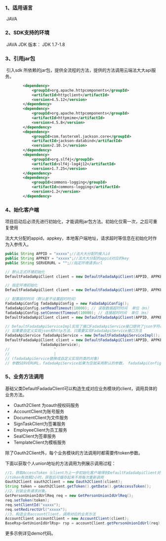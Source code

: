 ### **1、适用语言**

​	JAVA

### **2、SDK支持的环境**

​	JAVA JDK 版本：  JDK 1.7-1.8

### 3、引用jar包

​		引入sdk 所依赖的jar包，提供全流程的方法，提供的方法调用云端法大大api服务。

```xml
        <dependency>
            <groupId>org.apache.httpcomponents</groupId>
            <artifactId>httpclient</artifactId>
            <version>4.5.12</version>
        </dependency>
        <dependency>
            <groupId>org.apache.httpcomponents</groupId>
            <artifactId>httpmime</artifactId>
            <version>4.5.8</version>
        </dependency>
        <dependency>
            <groupId>com.fasterxml.jackson.core</groupId>
            <artifactId>jackson-databind</artifactId>
            <version>2.10.1</version>
        </dependency>
        <dependency>
            <groupId>org.slf4j</groupId>
            <artifactId>slf4j-log4j12</artifactId>
            <version>1.7.25</version>
        </dependency>
        <dependency>
            <groupId>commons-logging</groupId>
            <artifactId>commons-logging</artifactId>
            <version>1.2</version>
        </dependency>

```



### 4、始化客户端

​		项目启动后必须先进行初始化，才能调用jar包方法。初始化仅需一次，之后可重复使用

​		法大大分配的appid，appkey，本地客户端地址，请求超时等信息在初始化时作为入参传入。

```java
public String APPID = "xxxxx";//法大大分配的接入id
public String APPKEY = "xxxxx";//法大大分配的appid对应的key
public String SERVERURL = "";//指定环境请求url

// 默认正式环境初始化
DefaultFadadaApiClient client = new DefaultFadadaApiClient(APPID, APPKEY);

// 指定环境初始化
DefaultFadadaApiClient client = new DefaultFadadaApiClient(APPID, APPKEY, SERVERURL);

// 配置超时时间（默认是不设置超时时间）
FadadaApiConfig fadadaApiConfig = new FadadaApiConfig();
fadadaApiConfig.setReadTimeout(10000); // 读取数据超时时间  单位（ms）
fadadaApiConfig.setConnectTimeout(10000); // 连接超时时间  单位（ms）
DefaultFadadaApiClient client = new DefaultFadadaApiClient(APPID, APPKEY, SERVERURL, fadadaApiConfig);

// DefaultFadadaApiServiceImpl实现了接口FadadaApiService接口提供了json字符串转换以及http请求方法
// 如果要自定义实现json和http方法，只需要实现FadadaApiService接口方法
FadadaApiService fadadaApiService = new DefaultFadadaApiServiceImpl();
DefaultFadadaApiClient client = new DefaultFadadaApiClient(APPID, APPKEY, SERVERURL, fadadaApiConfig,
                fadadaApiService);
//                    ^
//                    |   
// (fadadaApiService替换成自定义实现的类的对象)
// 参数SERVERURL，fadadaApiService如果为空就采用默认的参数， fadadaApiConfig为空就默认不设置超时时间
```



### 5、业务方法调用

​		基础父类DefaultFadadaClient可以构造生成对应业务模块的client，调用具体的业务方法。

- ​	Oauth2Client 为oauth授权码服务	
- ​ AccountClient为账号服务 
- ​	DocumentClient为文件服务
- ​	SignTaskClient为签署服务
- ​ EmployeeClient为员工服务
- ​ SealClient为签章服务
- ​ TemplateClient为模板服务

除了Oauth2Client外，每个业务模块的方法调用时都需要传token参数。


下面以获取个人union地址的方法调用为例展示调用过程：

```java
//1、获取AccessToken（client为上一步初始化客户端得到DefaultFadadaApiClient对象）
//token有效期2小时，获取后可缓存起来不用每次重新调用
Oauth2Client oauth2Client = new Oauth2Client(client);
String token = oauth2Client.getToken().getData().getAccessToken();
//2、封装业务请求对象。
GetPersonUnionIdUrlReq req = new GetPersonUnionIdUrlReq();
req.setToken(token);
req.setClientId("xxxxx");
req.setRedirectUrl("xxxxx");
//3、构造业务accountClient，调用对应的业务方法
AccountClient accountClient = new AccountClient(client);
BaseRsp<GetUnionIdUrlRsp> rsp = accountClient.getPersonUnionIdUrl(req);
```

更多示例详见demo代码。
